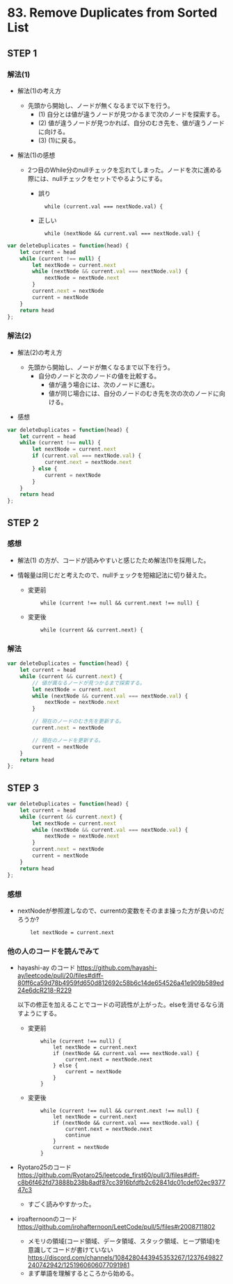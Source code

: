# 83. Remove Duplicates from Sorted List

## STEP 1

### 解法(1)

* 解法(1)の考え方

  * 先頭から開始し、ノードが無くなるまで以下を行う。
    * (1) 自分とは値が違うノードが見つかるまで次のノードを探索する。
    * (2) 値が違うノードが見つかれば、自分のむき先を、値が違うノードに向ける。
    * (3) (1)に戻る。

* 解法(1)の感想 
  * 2つ目のWhile分のnullチェックを忘れてしまった。ノードを次に進める際には、nullチェックをセットでやるようにする。

    * 誤り 
      ```
        while (current.val === nextNode.val) {
      ```

    * 正しい
      ```
        while (nextNode && current.val === nextNode.val) {
      ```

```javascript
var deleteDuplicates = function(head) {
    let current = head
    while (current !== null) {
        let nextNode = current.next
        while (nextNode && current.val === nextNode.val) {
            nextNode = nextNode.next
        }
        current.next = nextNode
        current = nextNode
    }
    return head
};
```

### 解法(2)

* 解法(2)の考え方

  * 先頭から開始し、ノードが無くなるまで以下を行う。
    * 自分のノードと次のノードの値を比較する。
      * 値が違う場合には、次のノードに進む。
      * 値が同じ場合には、自分のノードのむき先を次の次のノードに向ける。

* 感想

```javascript
var deleteDuplicates = function(head) {
    let current = head
    while (current !== null) {
        let nextNode = current.next
        if (current.val === nextNode.val) {
            current.next = nextNode.next
        } else {
            current = nextNode
        }
    }
    return head
};
```

## STEP 2

### 感想

* 解法(1) の方が、コードが読みやすいと感じたため解法(1)を採用した。

* 情報量は同じだと考えたので、nullチェックを短縮記法に切り替えた。

  * 変更前
    ```
        while (current !== null && current.next !== null) {
    ```

  * 変更後
    ```
        while (current && current.next) {
    ```

### 解法

```javascript
var deleteDuplicates = function(head) {
    let current = head
    while (current && current.next) {
        // 値が異なるノードが見つかるまで探索する。
        let nextNode = current.next
        while (nextNode && current.val === nextNode.val) {
            nextNode = nextNode.next
        }

        // 現在のノードのむき先を更新する。
        current.next = nextNode

        // 現在のノードを更新する。
        current = nextNode
    }
    return head
};
```

## STEP 3

```javascript
var deleteDuplicates = function(head) {
    let current = head 
    while (current && current.next) {
        let nextNode = current.next
        while (nextNode && current.val === nextNode.val) {
            nextNode = nextNode.next
        }
        current.next = nextNode
        current = nextNode
    }
    return head
};
```

### 感想

* nextNodeが参照渡しなので、currentの変数をそのまま操った方が良いのだろうか? 

  ```
      let nextNode = current.next
  ```

### 他の人のコードを読んでみて


* hayashi-ay のコード https://github.com/hayashi-ay/leetcode/pull/20/files#diff-80ff6ca59d78b4959fd650d812692c58b6c14de654526a41e909b589ed24e6dcR218-R229

  以下の修正を加えることでコードの可読性が上がった。elseを消せるなら消すようにする。

  * 変更前
    ```
        while (current !== null) {
            let nextNode = current.next
            if (nextNode && current.val === nextNode.val) {
                current.next = nextNode.next
            } else {
                current = nextNode
            }
        }
    ```

  * 変更後
    ```
        while (current !== null && current.next !== null) {
            let nextNode = current.next
            if (nextNode && current.val === nextNode.val) {
                current.next = nextNode.next
                continue
            }
            current = nextNode
        }
    ```

* Ryotaro25のコード https://github.com/Ryotaro25/leetcode_first60/pull/3/files#diff-c8b6f462fd73888b238b8adf87cc3916bfdfb2c62841dc01cdef02ec937747c3 
  * すごく読みやすかった。

* iroafternoonのコード https://github.com/irohafternoon/LeetCode/pull/5/files#r2008711802
  * メモリの領域(コード領域、データ領域、スタック領域、ヒープ領域)を意識してコードが書けていない https://discord.com/channels/1084280443945353267/1237649827240742942/1251960606077091981
  * まず単語を理解するところから始める。
